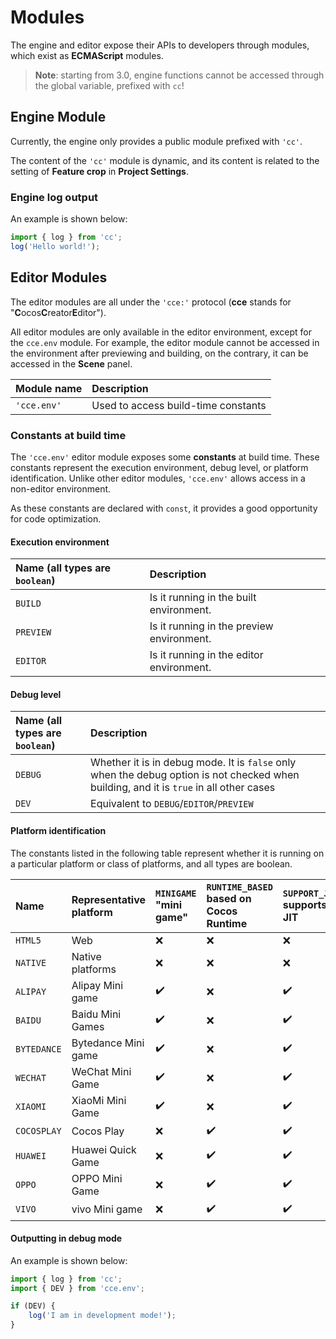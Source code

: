 # Modules

The engine and editor expose their APIs to developers through modules, which exist as **ECMAScript** modules.

> **Note**: starting from 3.0, engine functions cannot be accessed through the global variable, prefixed with `cc`!

## Engine Module

Currently, the engine only provides a public module prefixed with `'cc'`.

The content of the `'cc'` module is dynamic, and its content is related to the setting of **Feature crop** in **Project Settings**.

### Engine log output

An example is shown below:

```ts
import { log } from 'cc';
log('Hello world!');
```

## Editor Modules

The editor modules are all under the `'cce:'` protocol (**cce** stands for "**C**ocos**C**reator**E**ditor").

All editor modules are only available in the editor environment, except for the `cce.env` module. For example, the editor module cannot be accessed in the environment after previewing and building, on the contrary, it can be accessed in the **Scene** panel.

| Module name | Description |
| :---------- | :-------------- |
| `'cce.env'` | Used to access build-time constants |
<!--
| `'cce:gizmo'` | Gizmo |
-->

### Constants at build time

The `'cce.env'` editor module exposes some **constants** at build time. These constants represent the execution environment, debug level, or platform identification. Unlike other editor modules, `'cce.env'` allows access in a non-editor environment.

As these constants are declared with `const`, it provides a good opportunity for code optimization.

#### Execution environment

| Name (all types are `boolean`) | Description |
| :-------- | :------------------- |
| `BUILD` | Is it running in the built environment. |
| `PREVIEW` | Is it running in the preview environment. |
| `EDITOR` | Is it running in the editor environment. |

#### Debug level

| Name (all types are `boolean`) | Description |
| :------ | :------ |
| `DEBUG` | Whether it is in debug mode. It is `false` only when the debug option is not checked when building, and it is `true` in all other cases |
| `DEV`   | Equivalent to `DEBUG`/`EDITOR`/`PREVIEW` |

#### Platform identification

The constants listed in the following table represent whether it is running on a particular platform or class of platforms, and all types are boolean.
<!-- Please sort the following table lexicographically -->

| Name | Representative platform | `MINIGAME` "mini game" | `RUNTIME_BASED` based on Cocos Runtime | `SUPPORT_JIT` supports JIT |
| :---------- | :---------- | :----------------- | :----------------- | :----------------- |
| `HTML5`     | Web | ❌ | ❌ | ❌ |
| `NATIVE`    | Native platforms    | ❌ | ❌ | ❌ |
| `ALIPAY`    | Alipay Mini game    | ✔️ | ❌ | ✔️ |
| `BAIDU`     | Baidu Mini Games    | ✔️ | ❌ | ✔️ |
| `BYTEDANCE` | Bytedance Mini game | ✔️ | ❌ | ✔️ |
| `WECHAT`    | WeChat Mini Game    | ✔️ | ❌ | ✔️ |
| `XIAOMI`    | XiaoMi Mini Game    | ✔️ | ❌ | ✔️ |
| `COCOSPLAY` | Cocos Play          | ❌ | ✔️ | ✔️ |
| `HUAWEI`    | Huawei Quick Game   | ❌ | ✔️ | ✔️ |
| `OPPO`      | OPPO Mini Game      | ❌ | ✔️ | ✔️ |
| `VIVO`      | vivo Mini game      | ❌ | ✔️ | ✔️ |

#### Outputting in debug mode

An example is shown below:

```ts
import { log } from 'cc';
import { DEV } from 'cce.env';

if (DEV) {
    log('I am in development mode!');
}
```
